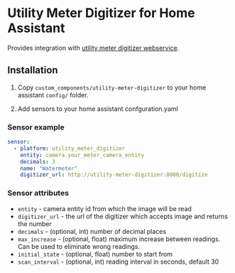 # Utility Meter Digitizer for Home Assistant

Provides integration with [utility meter digitizer webservice](https://github.com/laurynas/utility-meter-digitizer).

## Installation

1. Copy `custom_components/utility-meter-digitizer` to your home assistant `config/` folder.

2. Add sensors to your home assistant confguration.yaml

### Sensor example
```yaml
sensor:
  - platform: utility_meter_digitizer
    entity: camera.your_meter_camera_entity
    decimals: 3
    name: "Watermeter"
    digitizer_url: http://utility-meter-digitizer:8000/digitize
```

### Sensor attributes

* `entity` - camera entity id from which the image will be read
* `digitizer_url` - the url of the digitizer which accepts image and returns the number
* `decimals` - (optional, int) number of decimal places
* `max_increase` - (optional, float) maximum increase between readings. Can be used to eliminate wrong readings.
* `initial_state` - (optional, float) number to start from
* `scan_interval` - (optional, int) reading interval in seconds, default 30
